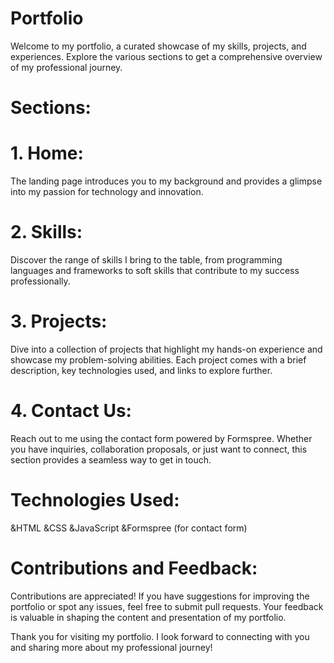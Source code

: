 # Portfolio

Welcome to my portfolio, a curated showcase of my skills, projects, and experiences. Explore the various sections to get a comprehensive overview of my professional journey.

# Sections:
# 1. Home:
The landing page introduces you to my background and provides a glimpse into my passion for technology and innovation.
# 2. Skills:
Discover the range of skills I bring to the table, from programming languages and frameworks to soft skills that contribute to my success professionally.
# 3. Projects:
Dive into a collection of projects that highlight my hands-on experience and showcase my problem-solving abilities. Each project comes with a brief description, key technologies used, and links to explore further.
# 4. Contact Us:
Reach out to me using the contact form powered by Formspree. Whether you have inquiries, collaboration proposals, or just want to connect, this section provides a seamless way to get in touch.

# Technologies Used:
&HTML
&CSS
&JavaScript
&Formspree (for contact form)

# Contributions and Feedback:
Contributions are appreciated! If you have suggestions for improving the portfolio or spot any issues, feel free to submit pull requests. Your feedback is valuable in shaping the content and presentation of my portfolio.

Thank you for visiting my portfolio. I look forward to connecting with you and sharing more about my professional journey!
